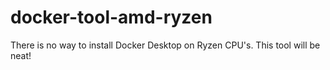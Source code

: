 # docker-tool-amd-ryzen

There is no way to install Docker Desktop on Ryzen CPU's. 
This tool will be neat!